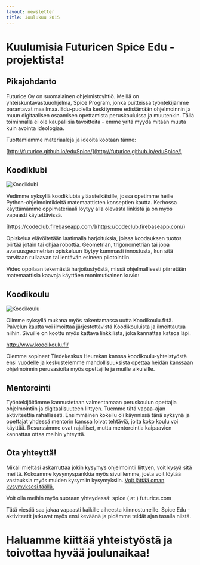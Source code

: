 ```yaml
---
layout: newsletter
title: Joulukuu 2015
---
```


# Kuulumisia Futuricen Spice Edu -projektista!

## Pikajohdanto

Futurice Oy on suomalainen ohjelmistoyhtiö. Meillä on yhteiskuntavastuuohjelma, Spice Program, jonka puitteissa työntekijämme parantavat maailmaa. Edu-puolella keskitymme edistämään ohjelmoinnin ja muun digitaalisen osaamisen opettamista peruskouluissa ja muutenkin. Tällä toiminnalla ei ole kaupallisia tavoitteita - emme yritä myydä mitään muuta kuin avointa ideologiaa.

Tuottamiamme materiaaleja ja ideoita kootaan tänne:

[http://futurice.github.io/eduSpice/](http://futurice.github.io/eduSpice/)

## Koodiklubi

![Koodiklubi]({{site.baseurl}}/assets/img/codeclub.JPG)

Vedimme syksyllä koodiklubia yläasteikäisille, jossa opetimme heille Python-ohjelmointikieltä matemaattisten konseptien kautta. Kerhossa käyttämämme oppimateriaali löytyy alla olevasta linkistä ja on myös vapaasti käytettävissä.

[https://codeclub.firebaseapp.com/](https://codeclub.firebaseapp.com/)

Opiskelua elävöitetään laatimalla harjoituksia, joissa koodauksen tuotos piirtää jotain tai ohjaa robottia. Geometrian, trigonometrian tai jopa avaruusgeometrian opiskeluun löytyy kummasti innostusta, kun sitä tarvitaan rullaavan tai lentävän esineen pilotointiin.

Video oppilaan tekemästä harjoitustyöstä, missä ohjelmallisesti piirretään matemaattisia kaavoja käyttäen monimutkainen kuvio:

## Koodikoulu

![Koodikoulu]({{site.baseurl}}/assets/img/codeschool.jpg)

Olimme syksyllä mukana myös rakentamassa uutta Koodikoulu.fi:tä. Palvelun kautta voi ilmoittaa järjestettävistä Koodikouluista ja ilmoittautua niihin. Sivuille on koottu myös kattava linkkilista, joka kannattaa katsoa läpi.

http://www.koodikoulu.fi/

Olemme sopineet Tiedekeskus Heurekan kanssa koodikoulu-yhteistyöstä ensi vuodelle ja keskustelemme mahdollisuuksista opettaa heidän kanssaan ohjelmoinnin perusasioita myös opettajille ja muille aikuisille.


## Mentorointi

Työntekijöitämme kannustetaan valmentamaan peruskoulun opettajia ohjelmointiin ja digitaalisuuteen liittyen. Tuemme tätä vapaa-ajan aktiviteettia rahallisesti. Ensimmäinen kokeilu oli käynnissä tänä syksynä ja opettajat yhdessä mentorin kanssa loivat tehtäviä, joita koko koulu voi käyttää. Resurssimme ovat rajalliset, mutta mentorointia kaipaavien kannattaa ottaa meihin yhteyttä.

## Ota yhteyttä!

Mikäli mieltäsi askarruttaa jokin kysymys ohjelmointii liittyen, voit kysyä sitä meiltä. Kokoamme kysymyspankkia myös sivuillemme, josta voit löytää vastauksia myös muiden kysymiin kysymyksiin. [Voit jättää oman kysymyksesi täällä.](http://goo.gl/forms/HS3Ujeh0ks)

Voit olla meihin myös suoraan yhteydessä: spice ( at ) futurice.com

Tätä viestiä saa jakaa vapaasti kaikille aiheesta kiinnostuneille. Spice Edu -aktiviteetit jatkuvat myös ensi keväänä ja pidämme teidät ajan tasalla niistä.

# Haluamme kiittää yhteistyöstä ja toivottaa hyvää joulunaikaa!
